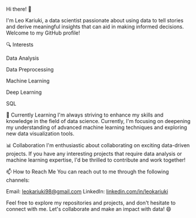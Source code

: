 Hi there! 👋

I'm Leo Kariuki, a data scientist passionate about using data to tell stories and derive meaningful insights that can aid in making informed decisions. Welcome to my GitHub profile!

🔍 Interests

Data Analysis

Data Preprocessing

Machine Learning

Deep Learning

SQL

🌱 Currently Learning
I'm always striving to enhance my skills and knowledge in the field of data science. Currently, I'm focusing on deepening my understanding of advanced machine learning techniques and exploring new data visualization tools.

📊 Collaboration
I'm enthusiastic about collaborating on exciting data-driven projects. If you have any interesting projects that require data analysis or machine learning expertise, I'd be thrilled to contribute and work together!

📫 How to Reach Me
You can reach out to me through the following channels:

Email: leokariuki98@gmail.com
LinkedIn: [linkedin.com/in/leokariuki](https://www.linkedin.com/in/leokariuki/)

Feel free to explore my repositories and projects, and don't hesitate to connect with me. Let's collaborate and make an impact with data! 😄
